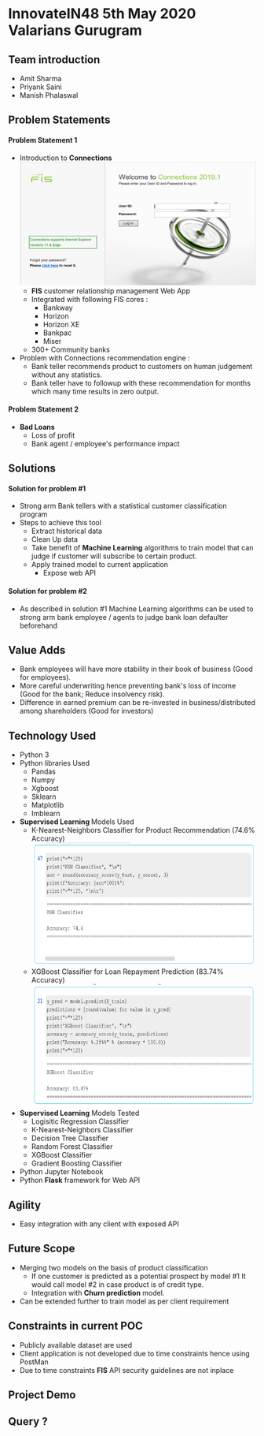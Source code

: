<h1>InnovateIN48 5th May 2020  Valarians  Gurugram</h1>
<h2>Team introduction</h2>
<ul>
    <li>Amit Sharma</li>
    <li>Priyank Saini</li>
    <li>Manish Phalaswal</li>
</ul>
<h2>Problem Statements</h2>
 <h4>Problem Statement 1</h4>
    <ul>
        <li>
            Introduction to <b>Connections</b>
            <br />
                <img width="500px" height="250px" style="width: 500px;height: 250px" src="https://raw.githubusercontent.com/priyanksaini2010/innovate/master/conn.PNG"/>
            <ul>
                <li><b>FIS</b> customer relationship management Web App </li>
                <li>
                    Integrated with following FIS cores :
                        <ul>
                            <li>Bankway</li>
                            <li>Horizon</li>
                            <li>Horizon XE</li>
                            <li>Bankpac</li>
                            <li>Miser</li>
                        </ul>
                </li>
                <li>300+ Community banks</li>
            </ul>
        </li>
        <li> Problem with Connections recommendation engine :
            <ul>
                <li>Bank teller recommends product to customers on human judgement 
                without any statistics.</li>
                <li>Bank teller have to followup with these recommendation for months 
            which many time results in zero output.</li>
            </ul>
        </li>
    </ul>
        
         
         
        
  
<h4>Problem Statement 2</h4>
    <ul>
        <li>
            <b>Bad Loans</b>
            <ul>
                <li>Loss of profit</li>
                <li>Bank agent / employee's performance impact</li>
            </ul>
        </li>
    </ul>
    
    
<h2>Solutions</h2>
<h4> Solution for problem  #1 </h4>
    <ul>
        <li>Strong arm Bank tellers with a statistical customer classification program</li>
        <li>
            Steps to achieve this tool
            <ul>
                <li>Extract historical data</li>
                <li>Clean Up data</li>
                <li>
                Take benefit of <b>Machine Learning</b> algorithms to train model that can judge 
                if customer will subscribe to certain product.
                </li>
                <li>
                    Apply trained model to current application
                    <ul>
                        <li>Expose web API</li>
                    </ul>
                </li>
            </ul>
        </li>
    </ul>

<h4>Solution for problem  #2</h4>
    <ul>
        <li>
            As described in solution #1 Machine Learning algorithms can be used to  strong arm 
            bank employee / agents to judge bank loan defaulter beforehand  
        </li>
    </ul>
<h2>Value Adds</h2>
<ul>
    <li>Bank employees will have more stability in their book of business (Good for employees).</li>
    <li>More careful underwriting hence preventing bank's loss of income (Good for the bank; Reduce insolvency risk).</li>
    <li>Difference in earned premium can be re-invested in business/distributed among shareholders (Good for investors)</li>
</ul>
<h2>Technology Used </h2>
<ul>
    <li>Python 3</li>
    <li>
        Python libraries Used
        <ul>
            <li>Pandas</li>
            <li>Numpy</li>
            <li>Xgboost</li>
            <li>Sklearn</li>
            <li>Matplotlib</li>
            <li>Imblearn</li>
        </ul>
    </li>
    <li>
        <b>Supervised Learning </b>Models Used
        <ul>
            <li>
                K-Nearest-Neighbors Classifier for Product Recommendation (74.6% Accuracy)
                <br />
                <img width="500px" height="250px" style="width: 500px;height: 250px" src="https://raw.githubusercontent.com/priyanksaini2010/innovate/master/knnacc.PNG"/>
            </li>
            <li>
                XGBoost Classifier for Loan Repayment Prediction (83.74% Accuracy)   
                <br />
                <img width="500px" height="250px" style="width: 500px;height: 250px" src="https://raw.githubusercontent.com/priyanksaini2010/innovate/master/xgbacc.PNG"/>
            </li>
        </ul>
    </li>
    <li>
        <b>Supervised Learning</b> Models Tested
        <ul>
            <li>
                Logisitic Regression Classifier
            </li>
            <li>
                K-Nearest-Neighbors Classifier
            </li>
            <li>
                Decision Tree Classifier
            </li>
            <li>
                Random Forest Classifier
            </li>
            <li>
                XGBoost Classifier
            </li>
            <li>
                Gradient Boosting Classifier
            </li>
        </ul>      
    </li>
    <li>
        Python Jupyter Notebook      
    </li>
    <li>
        Python <b>Flask</b> framework for Web API    
    </li>
</ul>
<h2>Agility</h2>
<ul>
    <li>Easy integration with any client with exposed API</li>
</ul>
<h2>Future Scope</h2>
<ul>
    <li>
        Merging two models on the basis of product classification
        <ul>
            <li>
                If one customer is predicted as a potential prospect by model #1 
                It would call model #2 in case product is of credit type.
            </li>
            <li>
                Integration with <b>Churn prediction</b> model.  
            </li>
        </ul>
    </li>
    <li>Can be extended further to train model as per client requirement</li>
</ul>
<h2>Constraints in current POC</h2>
<ul>
    <li>
        Publicly available dataset are used
    </li>
    <li>
        Client application is not developed due to time constraints hence using PostMan 
    </li>
    <li>
        Due to time constraints <b>FIS</b> API security guidelines are not inplace
    </li>
</ul>
<h2>Project Demo</h2>

<h2>Query ?</h2>